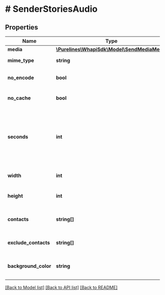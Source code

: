 # # SenderStoriesAudio

## Properties

Name | Type | Description | Notes
------------ | ------------- | ------------- | -------------
**media** | [**\Purelines\WhapiSdk\Model\SendMediaMedia**](SendMediaMedia.md) |  |
**mime_type** | **string** | Mime type of media | [optional]
**no_encode** | **bool** | Do not use our encoding | [optional]
**no_cache** | **bool** | Do not use the cache in a request | [optional]
**seconds** | **int** | Optional. For audio files, this field indicates the duration of the audio file in seconds. | [optional]
**width** | **int** | Width of the media in pixels | [optional]
**height** | **int** | Height of the media in pixels | [optional]
**contacts** | **string[]** | List of contacts to send the story to | [optional]
**exclude_contacts** | **string[]** | List of contacts to exclude | [optional]
**background_color** | **string** | Background color of the story (ARGB) | [optional] [default to '#00000000']

[[Back to Model list]](../../README.md#models) [[Back to API list]](../../README.md#endpoints) [[Back to README]](../../README.md)
